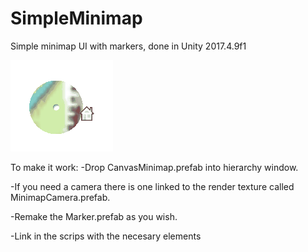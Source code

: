 # SimpleMinimap

Simple minimap UI with markers, done in Unity 2017.4.9f1

![Operating example](ExampleGif/Example.gif)

To make it work:
  -Drop CanvasMinimap.prefab into hierarchy window.

  -If you need a camera there is one linked to the render texture called MinimapCamera.prefab.

  -Remake the Marker.prefab as you wish.

  -Link in the scrips with the necesary elements
